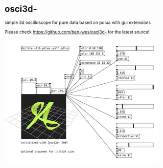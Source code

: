 # osci3d-
simple 3d oscilloscope for pure data based on pdlua with gui extensions

Please check https://github.com/ben-wes/osci3d- for the latest source!

![GitHub Image](osci3d~.png)
